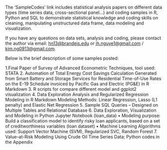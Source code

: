 The ‘SampleCodes’ link includes statistical analysis papers on different data types (time series data, cross-sectional panel…) and coding samples in R, Python and SQL to demonstrate statistical knowledge and coding skills on cleaning, manipulating unstructured data frame, data modeling and visualization.

If you have any questions on data sets, analysis and coding, please contact the author via email: hn13@brandeis.edu or jh.nguye1@gmail.com / kim.ng0913@gmail.com.

Below is the brief description of some samples posted:

1.Final Paper of Survey of Advanced Econometric Techniques, tool used: STATA
2.	Automation of Total Energy Cost Savings Calculation Generated from Smart Battery and Storage Services for Residential Time-of-Use Rates on the E-19 Schedule invoiced by Pacific Gas and Electric (PG&E) in R Markdown
3.	R scripts for compare different model and ggplot2 visualization
4.	Data Exploration Analysis and Regularized Regression Modeling in R Markdown
Modeling Methods: Linear Regression, Lasso (L1 penalty) and Elastic Net Regression
5.	Sample SQL Queries – Designed on Multiple Tables and Relational Database
6.	 Data Exploration, Visualization and Modeling in Python Jupyter Notebook (loan_data)
•       Modeling purpose: Build a classification model to identify risky loan applicants, based on a set of creditworthiness variables (loan dataset)
•       Machine Learning Algorithms used: Support Vector Machine (SVM), Regularized SVC, Random Forest
7. 	Value-at-Risk Modeling Using Crude Oil Time Series Data; Python codes in the Appendix

